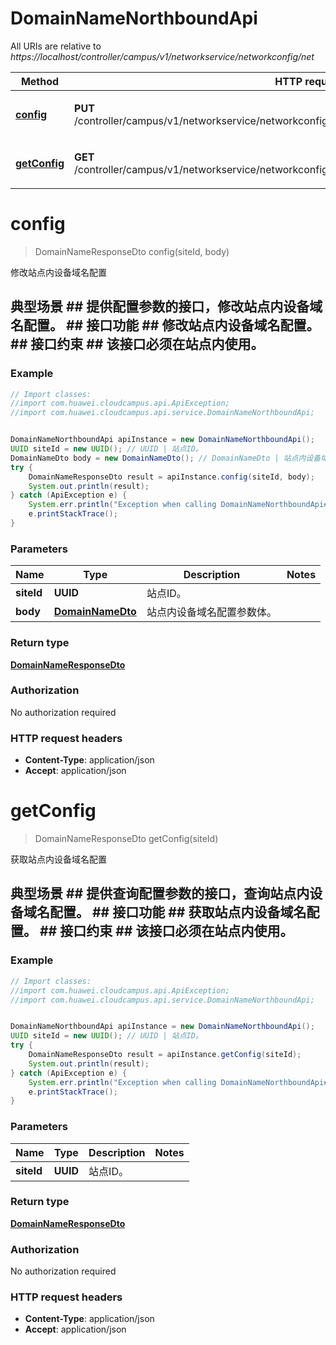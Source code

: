 # DomainNameNorthboundApi

All URIs are relative to *https://localhost/controller/campus/v1/networkservice/networkconfig/net*

Method | HTTP request | Description
------------- | ------------- | -------------
[**config**](DomainNameNorthboundApi.md#config) | **PUT** /controller/campus/v1/networkservice/networkconfig/net/domainname/sites/{siteId}/domainnames | 修改站点内设备域名配置
[**getConfig**](DomainNameNorthboundApi.md#getConfig) | **GET** /controller/campus/v1/networkservice/networkconfig/net/domainname/sites/{siteId}/domainnames | 获取站点内设备域名配置


<a name="config"></a>
# **config**
> DomainNameResponseDto config(siteId, body)

修改站点内设备域名配置

## 典型场景 ##    提供配置参数的接口，修改站点内设备域名配置。 ## 接口功能 ##    修改站点内设备域名配置。 ## 接口约束 ##    该接口必须在站点内使用。 

### Example
```java
// Import classes:
//import com.huawei.cloudcampus.api.ApiException;
//import com.huawei.cloudcampus.api.service.DomainNameNorthboundApi;


DomainNameNorthboundApi apiInstance = new DomainNameNorthboundApi();
UUID siteId = new UUID(); // UUID | 站点ID。
DomainNameDto body = new DomainNameDto(); // DomainNameDto | 站点内设备域名配置参数体。
try {
    DomainNameResponseDto result = apiInstance.config(siteId, body);
    System.out.println(result);
} catch (ApiException e) {
    System.err.println("Exception when calling DomainNameNorthboundApi#config");
    e.printStackTrace();
}
```

### Parameters

Name | Type | Description  | Notes
------------- | ------------- | ------------- | -------------
 **siteId** | **UUID**| 站点ID。 |
 **body** | [**DomainNameDto**](DomainNameDto.md)| 站点内设备域名配置参数体。 |

### Return type

[**DomainNameResponseDto**](DomainNameResponseDto.md)

### Authorization

No authorization required

### HTTP request headers

 - **Content-Type**: application/json
 - **Accept**: application/json

<a name="getConfig"></a>
# **getConfig**
> DomainNameResponseDto getConfig(siteId)

获取站点内设备域名配置

## 典型场景 ##    提供查询配置参数的接口，查询站点内设备域名配置。 ## 接口功能 ##    获取站点内设备域名配置。 ## 接口约束 ##    该接口必须在站点内使用。 

### Example
```java
// Import classes:
//import com.huawei.cloudcampus.api.ApiException;
//import com.huawei.cloudcampus.api.service.DomainNameNorthboundApi;


DomainNameNorthboundApi apiInstance = new DomainNameNorthboundApi();
UUID siteId = new UUID(); // UUID | 站点ID。
try {
    DomainNameResponseDto result = apiInstance.getConfig(siteId);
    System.out.println(result);
} catch (ApiException e) {
    System.err.println("Exception when calling DomainNameNorthboundApi#getConfig");
    e.printStackTrace();
}
```

### Parameters

Name | Type | Description  | Notes
------------- | ------------- | ------------- | -------------
 **siteId** | **UUID**| 站点ID。 |

### Return type

[**DomainNameResponseDto**](DomainNameResponseDto.md)

### Authorization

No authorization required

### HTTP request headers

 - **Content-Type**: application/json
 - **Accept**: application/json

